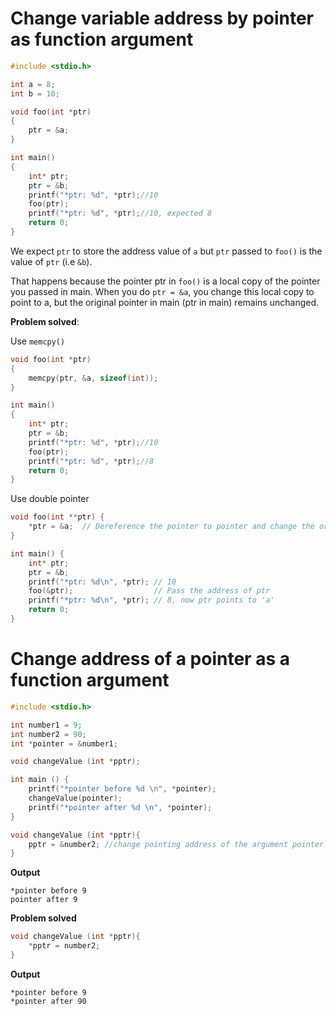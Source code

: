 # Change variable address by pointer as function argument

```c
#include <stdio.h>

int a = 8;
int b = 10;

void foo(int *ptr)
{
	ptr = &a;
}

int main()
{
	int* ptr;
	ptr = &b;
	printf("*ptr: %d", *ptr);//10
	foo(ptr);
	printf("*ptr: %d", *ptr);//10, expected 8
	return 0;
}
```
We expect ``ptr`` to store the address value of ``a`` but ``ptr`` passed to ``foo()`` is the value of ``ptr`` (i.e ``&b``).

That happens because the pointer ptr in ``foo()`` is a local copy of the pointer you passed in main. When you do ``ptr = &a``, you change this local copy to point to a, but the original pointer in main (ptr in main) remains unchanged.

**Problem solved**: 

Use ``memcpy()``

```c
void foo(int *ptr)
{
	memcpy(ptr, &a, sizeof(int));
}

int main()
{
	int* ptr;
	ptr = &b;
	printf("*ptr: %d", *ptr);//10
	foo(ptr);
	printf("*ptr: %d", *ptr);//8
	return 0;
}
```
Use double pointer
```c
void foo(int **ptr) {
    *ptr = &a;  // Dereference the pointer to pointer and change the original pointer
}

int main() {
    int* ptr;
    ptr = &b;
    printf("*ptr: %d\n", *ptr); // 10
    foo(&ptr);                  // Pass the address of ptr
    printf("*ptr: %d\n", *ptr); // 8, now ptr points to 'a'
    return 0;
}
```

# Change address of a pointer as a function argument

```c
#include <stdio.h>

int number1 = 9;
int number2 = 90;
int *pointer = &number1;

void changeValue (int *pptr);

int main () {
    printf("*pointer before %d \n", *pointer);
    changeValue(pointer);
    printf("*pointer after %d \n", *pointer);
}

void changeValue (int *pptr){
    pptr = &number2; //change pointing address of the argument pointer
}
```
**Output**
```
*pointer before 9
pointer after 9
```

**Problem solved**

```c
void changeValue (int *pptr){
    *pptr = number2;
}
```
**Output**
```
*pointer before 9
*pointer after 90
```
